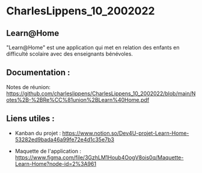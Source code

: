 # CharlesLippens_10_2002022

## Learn@Home

"Learn@Home" est une application qui met en relation des enfants en difficulté scolaire avec des enseignants bénévoles.

## Documentation :

Notes de réunion: https://github.com/charleslippens/CharlesLippens_10_2002022/blob/main/Notes%2B-%2BRe%CC%81union%2BLearn%40Home.pdf

## Liens utiles :

- Kanban du projet : https://www.notion.so/Dev4U-projet-Learn-Home-53282ed9bada46a99fe72e4d1c35e7b3

- Maquette de l'application : https://www.figma.com/file/3GzhLM1Houb4OogV8ois0q/Maquette-Learn-Home?node-id=2%3A961


